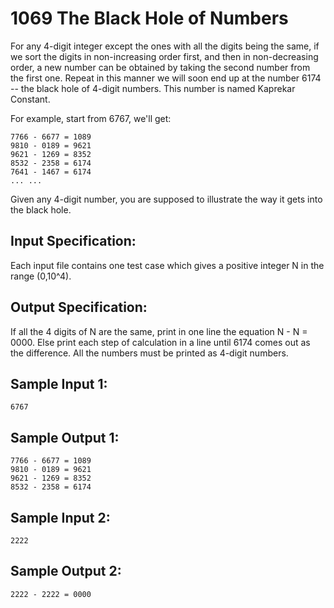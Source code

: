 # 1069 The Black Hole of Numbers
For any 4-digit integer except the ones with all the digits being the same, if we sort the digits in non-increasing order first, and then in non-decreasing order, a new number can be obtained by taking the second number from the first one. Repeat in this manner we will soon end up at the number 6174 -- the black hole of 4-digit numbers. This number is named Kaprekar Constant.

For example, start from 6767, we'll get:

    7766 - 6677 = 1089
    9810 - 0189 = 9621
    9621 - 1269 = 8352
    8532 - 2358 = 6174
    7641 - 1467 = 6174
    ... ...

Given any 4-digit number, you are supposed to illustrate the way it gets into the black hole.

## Input Specification:
Each input file contains one test case which gives a positive integer N in the range (0,10^4).

## Output Specification:
If all the 4 digits of N are the same, print in one line the equation N - N = 0000. Else print each step of calculation in a line until 6174 comes out as the difference. All the numbers must be printed as 4-digit numbers.

## Sample Input 1:
    6767

## Sample Output 1:
    7766 - 6677 = 1089
    9810 - 0189 = 9621
    9621 - 1269 = 8352
    8532 - 2358 = 6174

## Sample Input 2:
    2222

## Sample Output 2:
    2222 - 2222 = 0000